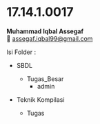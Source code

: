 #  17.14.1.0017
**Muhammad Iqbal Assegaf**  
:email: assegaf.iqbal99@gmail.com  
  
  
Isi Folder :  
- SBDL
  - Tugas_Besar
    - admin
    
- Teknik Kompilasi
  - Tugas

